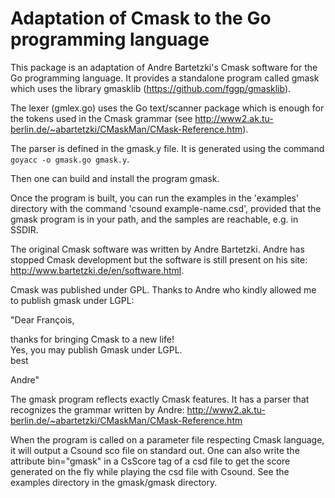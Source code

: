 Adaptation of Cmask to the Go programming language
========

This package is an adaptation of Andre Bartetzki's Cmask software for the Go
programming language. It provides a standalone program called gmask which uses the library gmasklib (https://github.com/fggp/gmasklib).

The lexer (gmlex.go) uses the Go text/scanner package which is enough for the
tokens used in the Cmask grammar
(see http://www2.ak.tu-berlin.de/~abartetzki/CMaskMan/CMask-Reference.htm).

The parser is defined in the gmask.y file. It is generated using the command
`goyacc -o gmask.go gmask.y`.

Then one can build and install the program gmask.

Once the program is built, you can run the examples in the 'examples' directory with the command 'csound example-name.csd', provided that the gmask program is in your path, and the samples are reachable, e.g. in SSDIR.

The original Cmask software was written by Andre Bartetzki. Andre has stopped Cmask development but the software is still present on his site: http://www.bartetzki.de/en/software.html.

Cmask was published under GPL. Thanks to Andre who kindly allowed me to publish gmask under LGPL:  

"Dear François,

thanks for bringing Cmask to a new life!  
Yes, you may publish Gmask under LGPL.  
best

Andre"

The gmask program reflects exactly Cmask features. It has a parser that recognizes the grammar written by Andre: http://www2.ak.tu-berlin.de/~abartetzki/CMaskMan/CMask-Reference.htm

When the program is called on a parameter file respecting Cmask language, it will output a
Csound sco file on standard out. One can also write the attribute bin="gmask" in a CsScore tag of a csd file to get the score generated on the fly while playing the csd file with Csound. See the examples directory in the gmask/gmask directory.
